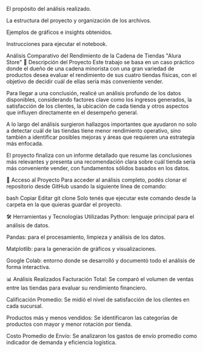 El propósito del análisis realizado.

La estructura del proyecto y organización de los archivos.

Ejemplos de gráficos e insights obtenidos.

Instrucciones para ejecutar el notebook.

Análisis Comparativo del Rendimiento de la Cadena de Tiendas "Alura Store"
📘 Descripción del Proyecto
Este trabajo se basa en un caso práctico donde el dueño de una cadena minorista con una gran variedad de productos desea evaluar el rendimiento de sus cuatro tiendas físicas, con el objetivo de decidir cuál de ellas sería más conveniente vender.

Para llegar a una conclusión, realicé un análisis profundo de los datos disponibles, considerando factores clave como los ingresos generados, la satisfacción de los clientes, la ubicación de cada tienda y otros aspectos que influyen directamente en el desempeño general.

A lo largo del análisis surgieron hallazgos importantes que ayudaron no solo a detectar cuál de las tiendas tiene menor rendimiento operativo, sino también a identificar posibles mejoras y áreas que requieren una estrategia más enfocada.

El proyecto finaliza con un informe detallado que resume las conclusiones más relevantes y presenta una recomendación clara sobre cuál tienda sería más conveniente vender, con fundamentos sólidos basados en los datos.

📂 Acceso al Proyecto
Para acceder al análisis completo, podés clonar el repositorio desde GitHub usando la siguiente línea de comando:

bash
Copiar
Editar
git clone 
Solo tenés que ejecutar este comando desde la carpeta en la que quieras guardar el proyecto.

🛠 Herramientas y Tecnologías Utilizadas
Python: lenguaje principal para el análisis de datos.

Pandas: para el procesamiento, limpieza y análisis de los datos.

Matplotlib: para la generación de gráficos y visualizaciones.

Google Colab: entorno donde se desarrolló y documentó todo el análisis de forma interactiva.

📊 Análisis Realizados
Facturación Total: Se comparó el volumen de ventas entre las tiendas para evaluar su rendimiento financiero.

Calificación Promedio: Se midió el nivel de satisfacción de los clientes en cada sucursal.

Productos más y menos vendidos: Se identificaron las categorías de productos con mayor y menor rotación por tienda.

Costo Promedio de Envío: Se analizaron los gastos de envío promedio como indicador de demanda y eficiencia logística.
